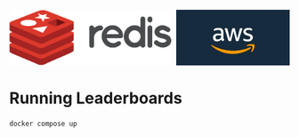 <img src="../../img/redis-logo-full-color-rgb.png" height=100/><img align="right" src="../../img/aws-logo-1.jpeg" height=100 />

# Running Leaderboards

`docker compose up`